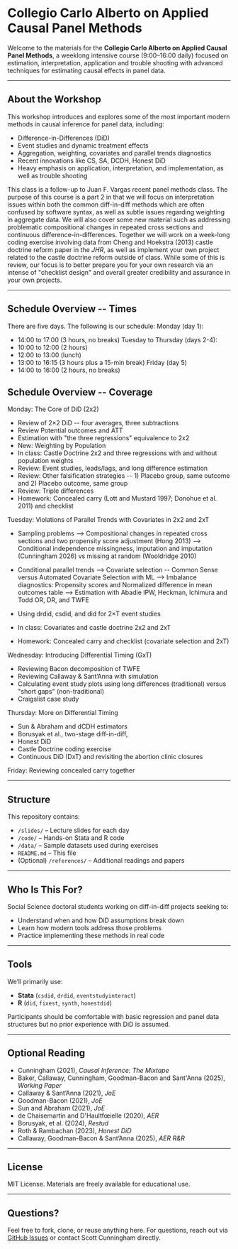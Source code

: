 # Collegio Carlo Alberto on Applied Causal Panel Methods

Welcome to the materials for the **Collegio Carlo Alberto on Applied Causal Panel Methods**, a weeklong intensive course (9:00–16:00 daily) focused on estimation, interpretation, application and trouble shooting with advanced techniques for estimating causal effects in panel data.  

---

## About the Workshop

This workshop introduces and explores some of the most important modern methods in causal inference for panel data, including:

- Difference-in-Differences (DiD)
- Event studies and dynamic treatment effects
- Aggregation, weighting, covariates and parallel trends diagnostics
- Recent innovations like CS, SA, DCDH, Honest DiD
- Heavy emphasis on application, interpretation, and implementation, as well as trouble shooting

This class is a follow-up to Juan F. Vargas recent panel methods class.  The purpose of this course is a part 2 in that we will focus on interpretation issues within both the common diff-in-diff methods which are often confused by software syntax, as well as subtle issues regarding weighting in aggregate data.  We will also cover some new material such as addressing problematic compositional changes in repeated cross sections and continuous difference-in-differences.  Together we will work on a week-long coding exercise involving data from Cheng and Hoekstra (2013) castle doctrine reform paper in the *JHR*, as well as implement your own project related to the castle doctrine reform outside of class.  While some of this is review, our focus is to better prepare you for your own research via an intense of "checklist design" and overall greater credibility and assurance in your own projects.

---

## Schedule Overview -- Times

There are five days.  The following is our schedule:
Monday (day 1):
- 14:00 to 17:00 (3 hours, no breaks)
Tuesday to Thursday (days 2-4):
- 10:00 to 12:00 (2 hours)
- 12:00 to 13:00 (lunch)
- 13:00 to 16:15 (3 hours plus a 15-min break)
Friday (day 5)
- 14:00 to 16:00 (2 hours, no breaks)

## Schedule Overview -- Coverage

Monday: The Core of DiD (2x2)
- Review of 2×2 DiD -- four averages, three subtractions
- Review Potential outcomes and ATT 
- Estimation with "the three regressions" equivalence to 2x2
- New: Weighting by Population 
- In class: Castle Doctrine 2x2 and three regressions with and without population weights
- Review: Event studies, leads/lags, and long difference estimation
- Review: Other falsification strategies -- 1) Placebo group, same outcome and 2) Placebo outcome, same group
- Review: Triple differences
- Homework: Concealed carry (Lott and Mustard 1997; Donohue et al. 2011) and checklist

Tuesday: Violations of Parallel Trends with Covariates in 2x2 and 2xT
- Sampling problems
--> Compositional changes in repeated cross sections and two propensity score adjustment (Hong 2013)
--> Conditional independence missingness, imputation and imputation (Cunningham 2026) vs missing at random (Wooldridge 2010)

- Conditional parallel trends 
--> Covariate selection -- Common Sense versus Automated Covariate Selection with ML
--> Imbalance diagnostics: Propensity scores and Normalized difference in mean outcomes table
--> Estimation with Abadie IPW, Heckman, Ichimura and Todd OR, DR, and TWFE
- Using drdid, csdid, and did for 2×T event studies
- In class: Covariates and castle doctrine 2x2 and 2xT
- Homework: Concealed carry and checklist (covariate selection and 2xT)


Wednesday: Introducing Differential Timing (GxT)
- Reviewing Bacon decomposition of TWFE
- Reviewing Callaway & Sant’Anna with simulation
- Calculating event study plots using long differences (traditional) versus "short gaps" (non-traditional) 
- Craigslist case study

Thursday: More on Differential Timing
- Sun & Abraham and dCDH estimators
- Borusyak et al., two-stage diff-in-diff, 
- Honest DiD
- Castle Doctrine coding exercise
- Continuous DiD (DxT) and revisiting the abortion clinic closures 

Friday: Reviewing concealed carry together

---

## Structure

This repository contains:

- `/slides/` – Lecture slides for each day  
- `/code/` – Hands-on Stata and R code  
- `/data/` – Sample datasets used during exercises  
- `README.md` – This file  
- (Optional) `/references/` – Additional readings and papers

---

## Who Is This For?

Social Science doctoral students working on diff-in-diff projects seeking to:

- Understand when and how DiD assumptions break down
- Learn how modern tools address those problems
- Practice implementing these methods in real code

---

## Tools

We’ll primarily use:
- **Stata** (`csdid`, `drdid`, `eventstudyinteract`)
- **R** (`did`, `fixest`, `synth`, `honestdid`)

Participants should be comfortable with basic regression and panel data structures but no prior experience with DiD is assumed.

---

## Optional Reading

- Cunningham (2021), *Causal Inference: The Mixtape*
- Baker, Callaway, Cunningham, Goodman-Bacon and Sant'Anna (2025), *Working Paper*
- Callaway & Sant’Anna (2021), *JoE*
- Goodman-Bacon (2021), *JoE*
- Sun and Abraham (2021), *JoE*
- de Chaisemartin and D'Haultfœielle (2020), *AER*
- Borusyak, et al. (2024), *Restud*
- Roth & Rambachan (2023), *Honest DiD*
- Callaway, Goodman-Bacon & Sant’Anna (2025), *AER R&R*


---

## License

MIT License. Materials are freely available for educational use.

---

## Questions?

Feel free to fork, clone, or reuse anything here. For questions, reach out via [GitHub Issues](https://github.com/scunning1975/Collegio-Carlo-Alberto/issues) or contact Scott Cunningham directly.

